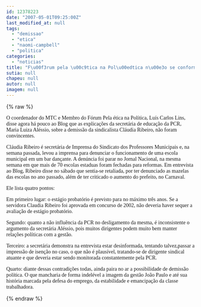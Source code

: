 ```yaml
---
id: 12378223
date: "2007-05-01T09:25:00Z"
last_modified_at: null
tags:
  - "demissao"
  - "etica"
  - "naomi-campbell"
  - "politica"
categories:
  - "noticias"
title: "F\u00f3rum pela \u00c9tica na Pol\u00edtica n\u00e3o se conforma com demiss\u00e3o de professora sindicalista"
sutia: null
chapeu: null
autor: null
imagem: null
---
```

{% raw %}
<p><P><FONT face=Verdana>O coordenador do MTC e Membro do Fórum Pela ética na Política, Luís Carlos Lins, disse agora há pouco ao Blog que as explicações da secretária de educação da PCR, Maria Luiza Aléssio, sobre a demissão da sindicalista Cláudia Ribeiro, não foram convincentes.</FONT></P></p>
<p><P><FONT face=Verdana>Cláudia Ribeiro é secretária de Imprensa do Sindicato dos Professores Municipais e, na semana passada, levou a imprensa para denunciar o funcionamento de uma escola municipal em um bar dançante. A denúncia foi parar no Jornal Nacional, na mesma semana em que mais de 70 escolas estaduas foram fechadas para reformas. Em entrevista ao Blog, Ribeiro disse no sábado que sentia-se retaliada, por ter denunciado as mazelas das escolas no ano passado, além de ter criticado o aumento do prefeito, no Carnaval.</FONT></P></p>
<p><P><FONT face=Verdana>Ele lista quatro pontos:</FONT></P></p>
<p><P><FONT face=Verdana>Em primeiro lugar: o estágio probatório é previsto para no máximo três anos. Se a servidora Claudia Ribeiro foi aprovada em concurso de 2002, não deveria haver sequer a avaliação de estágio probatório.</FONT></P></p>
<p><P><FONT face=Verdana>Segundo: quanto a não influência da PCR no desligamento da mesma, é inconsistente o argumento da secretária Aléssio, pois muitos dirigentes podem muito bem manter relações políticas com a gestão.</FONT></P></p>
<p><P><FONT face=Verdana>Terceiro: a secretária demonstra na entrevista estar desinformada, tentando talvez,passar a impressão de isenção no caso, o que não é plausível, tratando-se de dirigente sindical atuante e que deveria estar sendo monitorada constantemente pela PCR.</FONT></P></p>
<p><P><FONT face=Verdana>Quarto: diante dessas contradições todas, ainda paira no ar a possibilidade de demissão política. O que mancharia de forma indelével a imagem da gestão João Paulo e até sua história marcada pela defesa do emprego, da estabilidade e emancipação da classe trabalhadora.</FONT></P> </p>
{% endraw %}